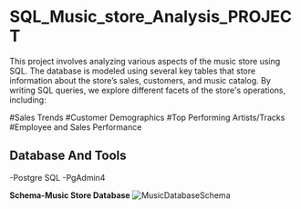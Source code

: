 # SQL_Music_store_Analysis_PROJECT
This project involves analyzing various aspects of the music store using SQL. The database is modeled using several key tables that store information about the store’s sales, customers, and music catalog. By writing SQL queries, we explore different facets of the store's operations, including:

#Sales Trends
#Customer Demographics
#Top Performing Artists/Tracks
#Employee and Sales Performance

## Database And Tools
-Postgre SQL
-PgAdmin4

**Schema-Music Store Database**
![MusicDatabaseSchema](https://github.com/user-attachments/assets/9406ba8f-7e69-4bb9-a178-97afe3ca6719)

